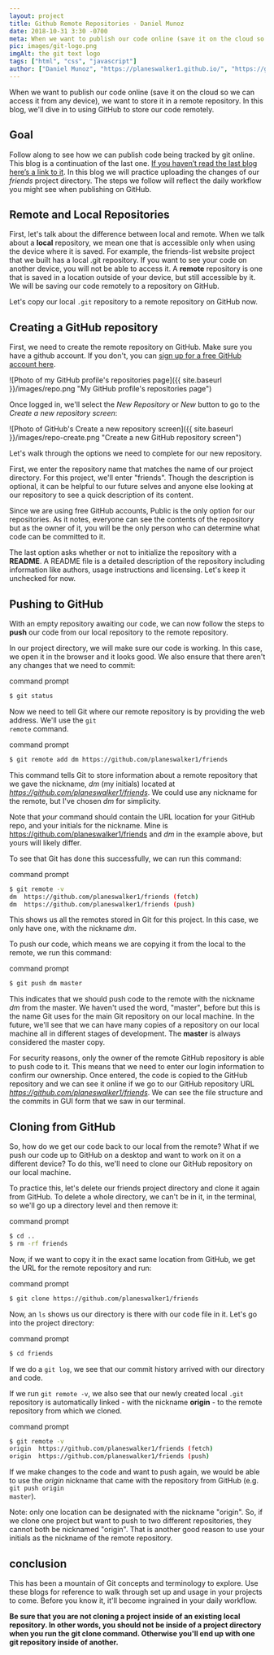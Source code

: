 ```yaml
---
layout: project
title: Github Remote Repositories · Daniel Munoz
date: 2018-10-31 3:30 -0700
meta: When we want to publish our code online (save it on the cloud so we can access it from any device), we want to store it in a remote repository.
pic: images/git-logo.png
imgAlt: the git text logo
tags: ["html", "css", "javascript"]
author: ["Daniel Munoz", "https://planeswalker1.github.io/", "https://github.com/planeswalker1"]
---
```


When we want to publish our code online (save it on the cloud so we can access it from any device), we want to store it in a remote repository. In this blog, we'll dive in to using GitHub to store our code remotely.

<!-- ==== -->
<!-- GOAL -->
<!-- ==== -->

## Goal

Follow along to see how we can publish code being tracked by git online. This blog is a continuation of the last one. <a href="https://codinglead.github.io/2018/10/24/tracking-changes-with-git/">If you haven’t read the last blog here’s a link to it</a>. In this blog we will practice uploading the changes of our <em>friends</em> project directory. The steps we follow will reflect the daily workflow you might see when publishing on GitHub.

<!-- ============================= -->
<!-- REMOTE AND LOCAL REPOSITORIES -->
<!-- ============================= -->

## Remote and Local Repositories

First, let's talk about the difference between local and remote. When we talk about a <strong>local</strong> repository, we mean one that is accessible only when using the device where it is saved. For example, the friends-list website project that we built has a local .git repository. If you want to see your code on another device, you will not be able to access it. A <strong>remote</strong> repository is one that is saved in a location outside of your device, but still accessible by it. We will be saving our code remotely to a repository on GitHub.

Let's copy our local <code class="highlight__code">.git</code> repository to a remote repository on GitHub now.

<!-- ============================ -->
<!-- CREATING A GITHUB REPOSITORY -->
<!-- ============================ -->

## Creating a GitHub repository

First, we need to create the remote repository on GitHub. Make sure you have a github account. If you don't, you can <a href="https://github.com/join">sign up for a free GitHub account here</a>.

![Photo of my GitHub profile's repositories page]({{ site.baseurl }}/images/repo.png "My GitHub profile's repositories page")

Once logged in, we'll select the <em>New Repository</em> or <em>New</em> button to go to the <em>Create a new repository screen</em>:

![Photo of GitHub's Create a new repository screen]({{ site.baseurl }}/images/repo-create.png "Create a new GitHub repository screen")

Let's walk through the options we need to complete for our new repository.

First, we enter the repository name that matches the name of our project directory. For this project, we'll enter "friends". Though the description is optional, it can be helpful to our future selves and anyone else looking at our repository to see a quick description of its content.

Since we are using free GitHub accounts, Public is the only option for our repositories. As it notes, everyone can see the contents of the repository but as the owner of it, you will be the only person who can determine what code can be committed to it.

The last option asks whether or not to initialize the repository with a <strong>README</strong>. A README file is a detailed description of the repository including information like authors, usage instructions and licensing. Let's keep it unchecked for now.

<!-- ================= -->
<!-- PUSHING TO GITHUB -->
<!-- ================= -->

## Pushing to GitHub

With an empty repository awaiting our code, we can now follow the steps to <strong>push</strong> our code from our local repository to the remote repository.

In our project directory, we will make sure our code is working. In this case, we open it in the browser and it looks good. We also ensure that there aren't any changes that we need to commit:

<p class="highlight__file-desc">command prompt</p>

```bash
$ git status
```

Now we need to tell Git where our remote repository is by providing the web address. We'll use the <code class="highlight__code">git remote</code> command.

<p class="highlight__file-desc">command prompt</p>

```bash
$ git remote add dm https://github.com/planeswalker1/friends
```

This command tells Git to store information about a remote repository that we gave the nickname, <em>dm</em> (my initials) located at <em>https://github.com/planeswalker1/friends</em>. We could use any nickname for the remote, but I've chosen <em>dm</em> for simplicity.

Note that <em>your</em> command should contain the URL location for your GitHub repo, and your initials for the nickname. Mine is https://github.com/planeswalker1/friends and <em>dm</em> in the example above, but yours will likely differ.

To see that Git has done this successfully, we can run this command:

<p class="highlight__file-desc">command prompt</p>

```bash
$ git remote -v
dm	https://github.com/planeswalker1/friends (fetch)
dm	https://github.com/planeswalker1/friends (push)
```

This shows us all the remotes stored in Git for this project. In this case, we only have one, with the nickname <em>dm</em>.

To push our code, which means we are copying it from the local to the remote, we run this command:

<p class="highlight__file-desc">command prompt</p>

```bash
$ git push dm master
```

This indicates that we should push code to the remote with the nickname <em>dm</em> from the master. We haven't used the word, "master", before but this is the name Git uses for the main Git repository on our local machine. In the future, we'll see that we can have many copies of a repository on our local machine all in different stages of development. The <strong>master</strong> is always considered the master copy.

For security reasons, only the owner of the remote GitHub repository is able to push code to it. This means that we need to enter our login information to confirm our ownership. Once entered, the code is copied to the GitHub repository and we can see it online if we go to our GitHub repository URL <em>https://github.com/planeswalker1/friends</em>. We can see the file structure and the commits in GUI form that we saw in our terminal.

<!-- =================== -->
<!-- CLONING FROM GITHUB -->
<!-- =================== -->

## Cloning from GitHub

So, how do we get our code back to our local from the remote? What if we push our code up to GitHub on a desktop and want to work on it on a different device? To do this, we'll need to clone our GitHub repository on our local machine.

To practice this, let's delete our friends project directory and clone it again from GitHub. To delete a whole directory, we can't be in it, in the terminal, so we'll go up a directory level and then remove it:

<p class="highlight__file-desc">command prompt</p>

```bash
$ cd ..
$ rm -rf friends
```

Now, if we want to copy it in the exact same location from GitHub, we get the URL for the remote repository and run:

<p class="highlight__file-desc">command prompt</p>

```bash
$ git clone https://github.com/planeswalker1/friends
```

Now, an <code class="highlight__code">ls</code> shows us our directory is there with our code file in it. Let's go into the project directory:

<p class="highlight__file-desc">command prompt</p>

```bash
$ cd friends
```

If we do a <code class="highlight__code">git log</code>, we see that our commit history arrived with our directory and code.

If we run <code class="highlight__code">git remote -v</code>, we also see that our newly created local <code class="highlight__code">.git</code> repository is automatically linked - with the nickname <strong>origin</strong> - to the remote repository from which we cloned.

<p class="highlight__file-desc">command prompt</p>

```bash
$ git remote -v
origin  https://github.com/planeswalker1/friends (fetch)
origin  https://github.com/planeswalker1/friends (push)
```

If we make changes to the code and want to push again, we would be able to use the <em>origin</em> nickname that came with the repository from GitHub (e.g. <code class="highlight__code">git push origin master</code>).

Note: only one location can be designated with the nickname "origin". So, if we clone one project but want to push to two different repositories, they cannot both be nicknamed "origin". That is another good reason to use your initials as the nickname of the remote repository.

<!-- ========== -->
<!-- CONCLUSION -->
<!-- ========== -->

## conclusion
This has been a mountain of Git concepts and terminology to explore. Use these blogs for reference to walk through set up and usage in your projects to come. Before you know it, it'll become ingrained in your daily workflow.

<strong>Be sure that you are not cloning a project inside of an existing local repository. In other words, you should not be inside of a project directory when you run the git clone command. Otherwise you'll end up with one git repository inside of another.</strong>